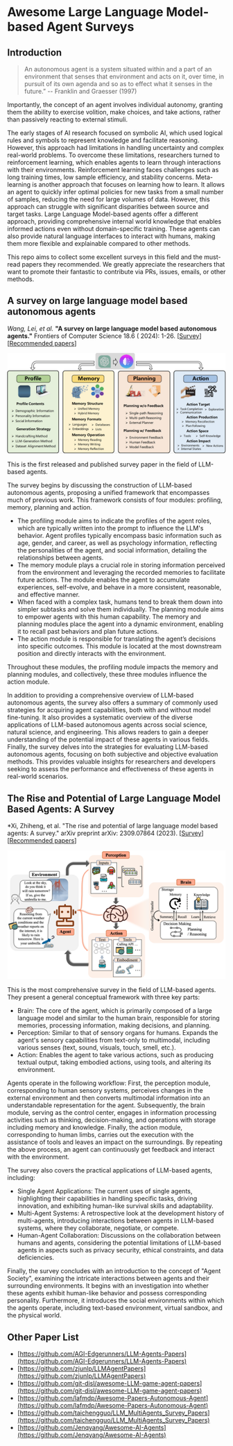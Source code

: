 # Awesome Large Language Model-based Agent Surveys

## Introduction

> An autonomous agent is a system situated within and a
> part of an environment that senses that environment and
> acts on it, over time, in pursuit of its own agenda and so
> as to effect what it senses in the future.”
> -- Franklin and Graesser (1997)

Importantly, the concept of an agent involves individual autonomy, granting them the ability
to exercise volition, make choices, and take actions, rather than passively reacting to external stimuli. 

The early stages of AI research focused on symbolic AI, which used logical rules and symbols to represent 
knowledge and facilitate reasoning. However, this approach had limitations in handling uncertainty 
and complex real-world problems.
To overcome these limitations, researchers turned to reinforcement learning, 
which enables agents to learn through interactions with their environments. 
Reinforcement learning faces challenges such as long training times, low sample efficiency, 
and stability concerns.
Meta-learning is another approach that focuses on learning how to learn. It allows an agent to quickly 
infer optimal policies for new tasks from a small number of samples, reducing the need for large volumes 
of data. However, this approach can struggle with significant disparities between source and target tasks.
Large Language Model-based agents offer a different approach, providing comprehensive internal world knowledge 
that enables informed actions even without domain-specific training. These agents can also provide natural 
language interfaces to interact with humans, making them more flexible and explainable compared to other methods.

This repo aims to collect some excellent surveys in this field and the must-read papers they recommended.
We greatly appreciate the researchers that want to promote their fantastic to contribute via PRs, issues, emails, or
other methods.

## A survey on large language model based autonomous agents

*Wang, Lei, et al.* **"A survey on large language model based autonomous agents."** Frontiers of Computer Science 18.6 (
2024): 1-26.
[[Survey](https://arxiv.org/abs/2308.11432)][[Recommended papers](https://github.com/Paitesanshi/LLM-Agent-Survey)]

![Architecture Design](images/img1.png)

This is the first released and published survey paper in the field of LLM-based agents.

The survey begins by discussing the construction of LLM-based autonomous agents, 
proposing a unified framework that encompasses much of previous work. 
This framework consists of four modules: profiling, memory, planning and action.

- The profiling module aims to indicate the profiles of the agent roles, which
  are typically written into the prompt to influence the LLM's behavior. 
  Agent profiles typically encompass basic information such as age, gender, and
  career, as well as psychology information, reflecting the personalities of the agent, 
  and social information, detailing the relationships between agents.
- The memory module plays a crucial role in storing information perceived from the 
  environment and leveraging the recorded memories to facilitate future actions.
  The module enables the agent to accumulate experiences, self-evolve, and behave 
  in a more consistent, reasonable, and effective manner.
- When faced with a complex task, humans tend to break them down into simpler subtasks 
  and solve them individually. The planning module aims to empower agents with this human 
  capability. The memory and planning modules place the agent into a dynamic environment,
  enabling it to recall past behaviors and plan future actions.
- The action module is responsible for translating the agent’s decisions into specific outcomes. 
  This module is located at the most downstream position and directly interacts with the environment.

Throughout these modules, the profiling module impacts the memory and planning modules, and collectively,
these three modules influence the action module.

In addition to providing a comprehensive overview of LLM-based autonomous agents, 
the survey also offers a summary of commonly used strategies for acquiring agent capabilities, 
both with and without model fine-tuning.
It also provides a systematic overview of the diverse applications of LLM-based autonomous agents across 
social science, natural science, and engineering. This allows readers to gain a deeper understanding 
of the potential impact of these agents in various fields.
Finally, the survey delves into the strategies for evaluating LLM-based autonomous agents, 
focusing on both subjective and objective evaluation methods. This provides valuable insights for 
researchers and developers seeking to assess the performance and effectiveness of these agents in 
real-world scenarios.

## The Rise and Potential of Large Language Model Based Agents: A Survey

*Xi, Zhiheng, et al. "The rise and potential of large language model based agents: A survey." arXiv preprint arXiv:
2309.07864 (2023).
[[Survey](https://arxiv.org/abs/2309.07864)][[Recommended papers](https://github.com/WooooDyy/LLM-Agent-Paper-List)]

![Architecture Design](images/img2.jpg)

This is the most comprehensive survey in the field of LLM-based agents. They present a general conceptual framework 
with three key parts:
- Brain: The core of the agent, which is primarily composed of a large language model and similar to the human brain, 
  responsible for storing memories, processing information, making decisions, and planning.
- Perception: Similar to that of sensory organs for humans. Expands the agent's sensory capabilities from text-only 
  to multimodal, including various senses (text, sound, visuals, touch, smell, etc.).
- Action: Enables the agent to take various actions, such as producing textual output, taking embodied actions, 
  using tools, and altering its environment.

Agents operate in the following workflow: First, the perception module, corresponding to human sensory
systems, perceives changes in the external environment and then converts multimodal information into an 
understandable representation for the agent. Subsequently, the brain module, serving as the control center, 
engages in information processing activities such as thinking, decision-making, and operations with storage 
including memory and knowledge. Finally, the action module, corresponding to human limbs, carries out the
execution with the assistance of tools and leaves an impact on the surroundings. By repeating the
above process, an agent can continuously get feedback and interact with the environment.

The survey also covers the practical applications of LLM-based agents, including:
- Single Agent Applications: The current uses of single agents, highlighting their capabilities in handling specific 
  tasks, driving innovation, and exhibiting human-like survival skills and adaptability.
- Multi-Agent Systems: A retrospective look at the development history of multi-agents, introducing interactions 
  between agents in LLM-based systems, where they collaborate, negotiate, or compete.
- Human-Agent Collaboration: Discussions on the collaboration between humans and agents, considering the potential
  limitations of LLM-based agents in aspects such as privacy security, ethical constraints, and data deficiencies.

Finally, the survey concludes with an introduction to the concept of "Agent Society", examining the intricate 
interactions between agents and their surrounding environments. It begins with an investigation into whether 
these agents exhibit human-like behavior and possess corresponding personality. Furthermore, it
introduces the social environments within which the agents operate, including text-based environment,
virtual sandbox, and the physical world.

## Other Paper List

- [https://github.com/AGI-Edgerunners/LLM-Agents-Papers](https://github.com/AGI-Edgerunners/LLM-Agents-Papers)
- [https://github.com/zjunlp/LLMAgentPapers](https://github.com/zjunlp/LLMAgentPapers)
- [https://github.com/git-disl/awesome-LLM-game-agent-papers](https://github.com/git-disl/awesome-LLM-game-agent-papers)
- [https://github.com/lafmdp/Awesome-Papers-Autonomous-Agent](https://github.com/lafmdp/Awesome-Papers-Autonomous-Agent)
- [https://github.com/taichengguo/LLM_MultiAgents_Survey_Papers](https://github.com/taichengguo/LLM_MultiAgents_Survey_Papers)
- [https://github.com/Jenqyang/Awesome-AI-Agents](https://github.com/Jenqyang/Awesome-AI-Agents)


